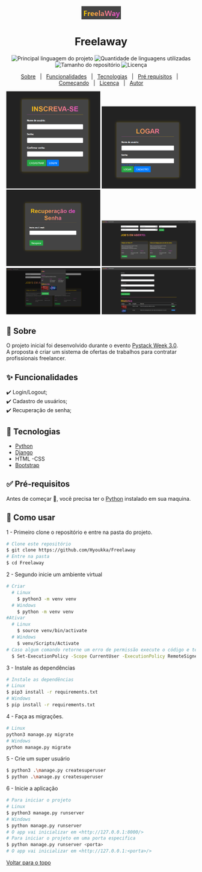 <div align="center" id="top"> 
  <img src="./png/Logo.png" alt="Freelaway" />

<!-- &#xa0; -->

  <!-- <a href="https://freelaway.netlify.com">Demo</a> -->
</div>

<div align="center"> 
  <h1 align="center">Freelaway</h1>
  <!-- <img src="./public/pystack_week.png" alt="Freelaway" width=200 /> -->
</div>

<p align="center">
  <img alt="Principal linguagem do projeto" src="https://img.shields.io/github/languages/top/navegantes/freelaway?color=56BEB8" />

  <img alt="Quantidade de linguagens utilizadas" src="https://img.shields.io/github/languages/count/navegantes/freelaway?color=56BEB8" />

  <img alt="Tamanho do repositório" src="https://img.shields.io/github/repo-size/navegantes/freelaway?color=56BEB8" />

  <img alt="Licença" src="https://img.shields.io/github/license/navegantes/freelaway?color=56BEB8" />

  <!-- <img alt="Github issues" src="https://img.shields.io/github/issues/navegantes/freelaway?color=56BEB8" /> -->

  <!-- <img alt="Github forks" src="https://img.shields.io/github/forks/navegantes/freelaway?color=56BEB8" /> -->

  <!-- <img alt="Github stars" src="https://img.shields.io/github/stars/navegantes/freelaway?color=56BEB8" /> -->
</p>

<!-- Status -->

<!-- <h4 align="center">
	🚧  Freelaway 🚀 Em construção...  🚧
</h4>
<hr> -->

<p align="center">
  <a href="#dart-sobre">Sobre</a> &#xa0; | &#xa0; 
  <a href="#sparkles-funcionalidades">Funcionalidades</a> &#xa0; | &#xa0;
  <a href="#rocket-tecnologias">Tecnologias</a> &#xa0; | &#xa0;
  <a href="#white_check_mark-pré-requisitos">Pré requisitos</a> &#xa0; | &#xa0;
  <a href="#checkered_flag-começando">Começando</a> &#xa0; | &#xa0;
  <a href="#memo-licença">Licença</a> &#xa0; | &#xa0;
  <a href="https://github.com/Hyoukka" target="_blank">Autor</a>
</p>

<p align="center">
  <img alt="Cadastrar" src="png/Cadastro.png" width=250>
  <img alt="Login" src="png/Login.png" width=250>
  <img alt="Recuprerar senha" src="png/Recuperacao de senha.png" width=250>
  <img alt="Encontrar job" src="png/Encontrar jobs.png" width=250>
  <img alt="Job" src="png/Modal job.png" width=250>
  <img alt="Perfil" src="png/Perfil.png" width=250>
</p>

## 🎯 Sobre

O projeto inicial foi desenvolvido durante o evento [Pystack Week 3.0](https://pythonando.com.br).\
A proposta é criar um sistema de ofertas de trabalhos para contratar profissionais freelancer.

## ✨ Funcionalidades

✔️ Login/Logout;\
✔️ Cadastro de usuários;\
✔️ Recuperação de senha;

## 🚀 Tecnologias
- [Python](https://www.python.org/)
- [Django](https://nodejs.org/en/)
- HTML
-CSS
- [Bootstrap](https://getbootstrap.com/)

## ✅ Pré-requisitos

Antes de começar 🏁, você precisa ter o [Python](https://www.python.org/downloads/) instalado em sua maquina.

## 🏁 Como usar

1 - Primeiro clone o repositório e entre na pasta do projeto.

```bash
# Clone este repositório
$ git clone https://github.com/Hyoukka/Freelaway
# Entre na pasta
$ cd Freelaway
```

2 - Segundo inicie um ambiente virtual

```bash
# Criar
  # Linux
    $ python3 -m venv venv
  # Windows
    $ python -m venv venv
#Ativar
  # Linux
    $ source venv/bin/activate
  # Windows
    $ venv/Scripts/Activate
# Caso algum comando retorne um erro de permissão execute o código e tente novamente:
  $ Set-ExecutionPolicy -Scope CurrentUser -ExecutionPolicy RemoteSigned
```

3 - Instale as dependências

```bash
# Instale as dependências
# Linux
$ pip3 install -r requirements.txt
# Windows
$ pip install -r requirements.txt
```

4 - Faça as migrações.

```bash
# Linux
python3 manage.py migrate
# Windows
python manage.py migrate
```

5 - Crie um super usuário

```bash
$ python3 .\manage.py createsuperuser
$ python .\manage.py createsuperuser
```

6 - Inicie a aplicação

```bash
# Para iniciar o projeto
# Linux
$ python3 manage.py runserver
# Windows
$ python manage.py runserver
# O app vai inicializar em <http://127.0.0.1:8000/>
# Para iniciar o projeto em uma porta especifica
$ python manage.py runserver <porta>
# O app vai inicializar em <http://127.0.0.1:<porta>/>
```
<a href="#top">Voltar para o topo</a>
